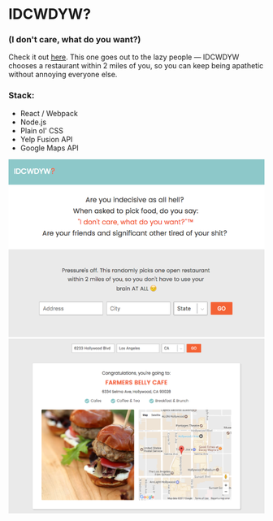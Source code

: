 # IDCWDYW?
### (I don't care, what do you want?)
Check it out [here](https://idcwdyw.herokuapp.com/).
This one goes out to the lazy people — IDCWDYW chooses a restaurant within 2 miles of you, so you can keep being apathetic without annoying everyone else.

### Stack:
* React / Webpack
* Node.js
* Plain ol' CSS
* Yelp Fusion API
* Google Maps API

<img src="IDCWDYW.png" alt="IDCWDYW" width="700px" height="auto">

<img src="IDCWDYW2.png" alt="IDCWDYW2" width="700px" height="auto">

